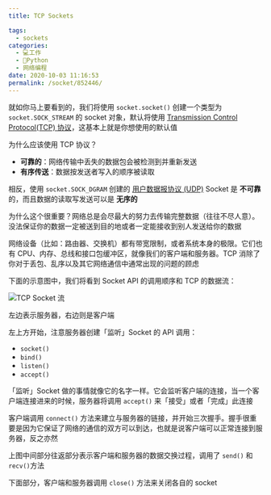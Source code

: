 ```yaml
---
title: TCP Sockets

tags: 
  - sockets
categories: 
  - 💻工作
  - 🐍Python
  - 网络编程
date: 2020-10-03 11:16:53
permalink: /socket/852446/
---
```


就如你马上要看到的，我们将使用 `socket.socket()` 创建一个类型为 `socket.SOCK_STREAM` 的 socket 对象，默认将使用 [Transmission Control Protocol(TCP) 协议][1]，这基本上就是你想使用的默认值

为什么应该使用 TCP 协议？

* **可靠的**：网络传输中丢失的数据包会被检测到并重新发送
* **有序传送**：数据按发送者写入的顺序被读取

相反，使用 `socket.SOCK_DGRAM` 创建的 [用户数据报协议 (UDP)][2] Socket 是 **不可靠** 的，而且数据的读取写发送可以是 **无序的**

为什么这个很重要？网络总是会尽最大的努力去传输完整数据（往往不尽人意）。没法保证你的数据一定被送到目的地或者一定能接收到别人发送给你的数据

网络设备（比如：路由器、交换机）都有带宽限制，或者系统本身的极限。它们也有 CPU、内存、总线和接口包缓冲区，就像我们的客户端和服务器。TCP 消除了你对于丢包、乱序以及其它网络通信中通常出现的问题的顾虑

下面的示意图中，我们将看到 Socket API 的调用顺序和 TCP 的数据流：

![TCP Socket 流][image-1]

左边表示服务器，右边则是客户端

左上方开始，注意服务器创建「监听」Socket 的 API 调用：

* `socket()`
* `bind()`
* `listen()`
* `accept()`

「监听」Socket 做的事情就像它的名字一样。它会监听客户端的连接，当一个客户端连接进来的时候，服务器将调用 `accept()` 来「接受」或者「完成」此连接

客户端调用 `connect()` 方法来建立与服务器的链接，并开始三次握手。握手很重要是因为它保证了网络的通信的双方可以到达，也就是说客户端可以正常连接到服务器，反之亦然

上图中间部分往返部分表示客户端和服务器的数据交换过程，调用了 `send()` 和 `recv()`方法

下面部分，客户端和服务器调用 `close()` 方法来关闭各自的 socket

[1]:	https://en.wikipedia.org/wiki/Transmission_Control_Protocol
[2]:	https://en.wikipedia.org/wiki/User_Datagram_Protocol

[image-1]:	https://files.realpython.com/media/sockets-tcp-flow.1da426797e37.jpg
